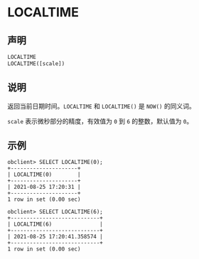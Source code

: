 LOCALTIME
==============================



声明
-----------------------

```sql
LOCALTIME
LOCALTIME([scale])
```



说明
-----------------------

返回当前日期时间。`LOCALTIME` 和 `LOCALTIME()` 是 `NOW()` 的同义词。

`scale` 表示微秒部分的精度，有效值为 `0` 到 `6` 的整数，默认值为 `0`。

示例
-----------------------

```unknow
obclient> SELECT LOCALTIME(0);
+---------------------+
| LOCALTIME(0)        |
+---------------------+
| 2021-08-25 17:20:31 |
+---------------------+
1 row in set (0.00 sec)

obclient> SELECT LOCALTIME(6);
+----------------------------+
| LOCALTIME(6)               |
+----------------------------+
| 2021-08-25 17:20:41.358574 |
+----------------------------+
1 row in set (0.00 sec)
```
